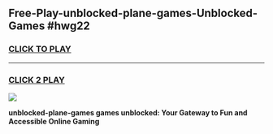 
## Free-Play-unblocked-plane-games-Unblocked-Games #hwg22
<h3>
<a href="https://news.freeplayer.one?title=unblocked-plane-games&ref=8M">CLICK TO PLAY</a></h3>
<hr>

<h3>
<a href="https://news.freeplayer.one?title=unblocked-plane-games&ref=8M">CLICK 2 PLAY</a>
  
</h3>

<a href="https://news.freeplayer.one?title=unblocked-plane-games&ref=8M"><img src="https://clearcache.store/games.png"></a>


**unblocked-plane-games games unblocked: Your Gateway to Fun and Accessible Online Gaming**
